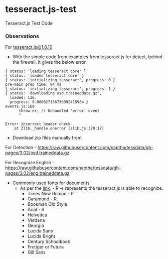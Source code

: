 # tesseract.js-test
Tesseract.js Test Code

### Observations

For tesseract.js@1.0.10

* With the simple code from examples from tesseract.js for detect, behind the firewall. It gives the below error.
```
{ status: 'loading tesseract core' }
{ status: 'loaded tesseract core' }
{ status: 'initializing tesseract', progress: 0 }
pre-main prep time: 94 ms
{ status: 'initializing tesseract', progress: 1 }
{ status: 'downloading osd.traineddata.gz',
  loaded: 116,
  progress: 0.000027136730992415984 }
events.js:160
      throw er; // Unhandled 'error' event
      ^

Error: incorrect header check
    at Zlib._handle.onerror (zlib.js:370:17)
```
* Download zip files manually from 

For Detection - 
https://raw.githubusercontent.com/naptha/tessdata/gh-pages/3.02/osd.traineddata.gz

For Recognize English -
https://raw.githubusercontent.com/naptha/tessdata/gh-pages/3.02/eng.traineddata.gz

* Commonly used fonts for documents
  * As per the [link](http://www.writing-skills.com/best-fonts-for-business-documents), - R -> represents the tesseract.js is able to recognize.
    * Times New Roman - R
    * Garamond - R
    * Bookman Old Style
    * Arial - R
    * Helvetica
    * Verdana
    * Georgia
    * Lucida Sans
    * Lucida Bright
    * Century Schoolbook
    * Frutiger or Futura
    * Gill Sans

